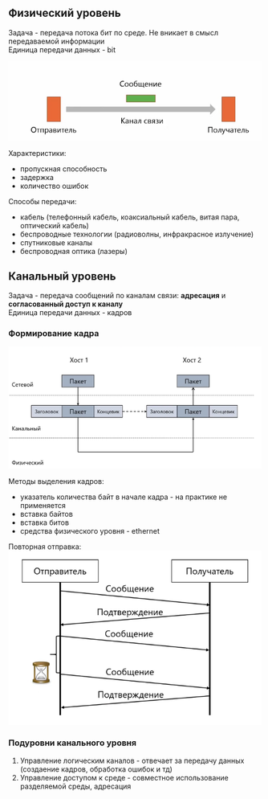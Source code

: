 ## Физический уровень

Задача - передача потока бит по среде. Не вникает в смысл передаваемой информации  
Единица передачи данных - bit

![image](https://github.com/sxexesx/learn-backend/blob/main/networking/src/net07.png)

Характеристики:
- пропускная способность
- задержка
- количество ошибок

Способы передачи:
* кабель (телефонный кабель, коаксиальный кабель, витая пара, оптический кабель)
* беспроводные технологии (радиоволны, инфракрасное излучение)
* спутниковые каналы
* беспроводная оптика (лазеры)

## Канальный уровень

Задача - передача сообщений по каналам связи: **адресация** и **согласованный доступ к каналу**  
Единица передачи данных - кадров

### Формирование кадра

![image](https://github.com/sxexesx/learn-backend/blob/main/networking/src/net08.png)

Методы выделения кадров:
- указатель количества байт в начале кадра - на практике не применяется
- вставка байтов
- вставка битов
- средства физического уровня - ethernet

Повторная отправка:  
![image](https://github.com/sxexesx/learn-backend/blob/main/networking/src/net09.png)

### Подуровни канального уровня
1. Управление логическим каналов - отвечает за передачу данных (создаение кадров, обработка ошибок и тд)
2. Управление доступом к среде - совместное использование разделяемой среды, адресация
